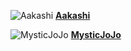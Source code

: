 ![Aakashi](https://a.facdn.net/1517358367/aakashi.gif)
[**Aakashi**](https://www.furaffinity.net/user/aakashi)

![MysticJoJo](https://a.facdn.net/1424255659/mysticjojo.gif)
[**MysticJoJo**](https://www.furaffinity.net/user/mysticjojo)
